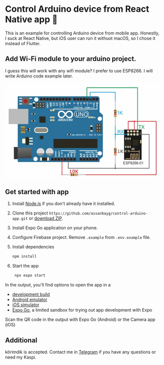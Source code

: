 # Control Arduino device from React Native app 🌱

This is an example for controlling Arduino device from mobile app. Honestly, I suck at React Native, but iOS user can run it withuot macOS, so I chose it instead of Flutter.

## Add Wi-Fi module to your arduino project.

I guess this will work with any wifi module? I prefer to use ESP8266. I will write Arduino code example later.

![connection scheme](esp8266_connection_scheme.png)

## Get started with app

1. Install [Node.js](https://nodejs.org/en) if you don't already have it installed.

2. Clone this project `https://github.com/assanbayg/control-arduino-app.git` or [download ZIP](https://github.com/assanbayg/control-arduino-app/archive/refs/heads/main.zip).

3. Install Expo Go application on your phone.

4. Configure Firebase project. Remove `.example` from `.env.example` file.

5. Install dependencies

   ```bash
   npm install
   ```

6. Start the app

   ```bash
    npx expo start
   ```

In the output, you'll find options to open the app in a

- [development build](https://docs.expo.dev/develop/development-builds/introduction/)
- [Android emulator](https://docs.expo.dev/workflow/android-studio-emulator/)
- [iOS simulator](https://docs.expo.dev/workflow/ios-simulator/)
- [Expo Go](https://expo.dev/go), a limited sandbox for trying out app development with Expo

Scan the QR code in the output with Expo Go (Android) or the Camera app (iOS)

## Additional
körimdik is accepted. Contact me in [Telegram](t.me/assanbayg) if you have any questions or need my Kaspi.
